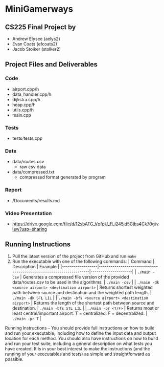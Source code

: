 # MiniGamerways
## CS225 Final Project by
- Andrew Elysee (aelys2)
- Evan Coats (efcoats2)
- Jacob Stolker (stolker2)
## Project Files and Deliverables

### Code
- airport.cpp/h
- data_handler.cpp/h
- dijkstra.cpp/h
- heap.cpp/h
- utils.cpp/h
- main.cpp

### Tests
- tests/tests.cpp
### Data
- data/routes.csv
    - raw csv data
- data/compressed.txt
    - compressed format generated by program

### Report
- /Documents/results.md
### Video Presentation
- https://drive.google.com/file/d/12sbATG_VpfpU_FLi245id5Cjbs4Ck70g/view?usp=sharing


## Running Instructions

1. Pull the latest version of the project from GitHub and run `make`
2. Run the executable with one of the following commands:
| Command | Description | Example |
|------------------|---------------------------------------------------------------------|---------------------|
| `./main -csv` | Generates a compressed file version of the provided data/routes.csv to be used in the algorithms. | `./main -csv` |
| `./main -dk <source airport> <destination airport>` | Returns shortest weighted path between source and destination and the weighted path length. | `./main -dk STL LIL` |
| `./main -bfs <source airport> <destination airport>` | Returns the length of the shortest path between source and destination. | `./main -bfs STL LIL` |
| `./main -pr <T/F>` | Returns most or least central/important airport. T = centralized. F = decentralized. | `./main -pr T` |


Running Instructions – You should provide full instructions on how to build and run your executable, including how to define the input data and output location for each method. You should also have instructions on how to build and run your test suite, including a general description on what tests you have created. It is in your best interest to make the instructions (and the running of your executables and tests) as simple and straightforward as possible.